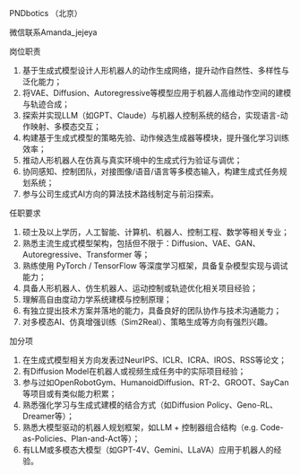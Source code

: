 PNDbotics （北京）

微信联系Amanda_jejeya

岗位职责
1. 基于⽣成式模型设计⼈形机器⼈的动作⽣成⽹络，提升动作⾃然性、多样性与泛化能⼒；
2. 将VAE、Diffusion、Autoregressive等模型应⽤于机器⼈⾼维动作空间的建模与轨迹合成；
3. 探索并实现LLM（如GPT、Claude）与机器⼈控制系统的结合，实现语⾔-动作映射、多模态交互；
4. 构建基于⽣成式模型的策略先验、动作候选⽣成器等模块，提升强化学习训练效率；
5. 推动⼈形机器⼈在仿真与真实环境中的⽣成式⾏为验证与调优；
6. 协同感知、控制团队，对接图像/语⾳/语⾔等多模态输⼊，构建⽣成式任务规划系统；
7. 参与公司⽣成式AI⽅向的算法技术路线制定与前沿探索。

任职要求
1. 硕⼠及以上学历，⼈⼯智能、计算机、机器⼈、控制⼯程、数学等相关专业；
2. 熟悉主流⽣成式模型架构，包括但不限于：Diffusion、VAE、GAN、Autoregressive、Transformer 等；
3. 熟练使⽤ PyTorch / TensorFlow 等深度学习框架，具备复杂模型实现与调试能⼒；
4. 具备⼈形机器⼈、仿⽣机器⼈、运动控制或轨迹优化相关项⽬经验；
5. 理解⾼⾃由度动⼒学系统建模与控制原理；
6. 有独⽴提出技术⽅案并落地的能⼒，具备良好的团队协作与技术沟通能⼒；
7. 对多模态AI、仿真增强训练（Sim2Real）、策略⽣成等⽅向有强烈兴趣。

加分项
1. 在⽣成式模型相关⽅向发表过NeurIPS、ICLR、ICRA、IROS、RSS等论⽂；
2. 有Diffusion Model在机器⼈或视频⽣成任务中的实际项⽬经验；
3. 参与过如OpenRobotGym、HumanoidDiffusion、RT-2、GROOT、SayCan等项⽬或有类似能⼒积累；
4. 熟悉强化学习与⽣成式建模的结合⽅式（如Diffusion Policy、Geno-RL、Dreamer等）；
5. 熟悉⼤模型驱动的机器⼈规划框架，如LLM + 控制器组合结构（e.g. Code-as-Policies、Plan-and-Act等）；
6. 有LLM或多模态⼤模型（如GPT-4V、Gemini、LLaVA）应⽤于机器⼈的经验。
